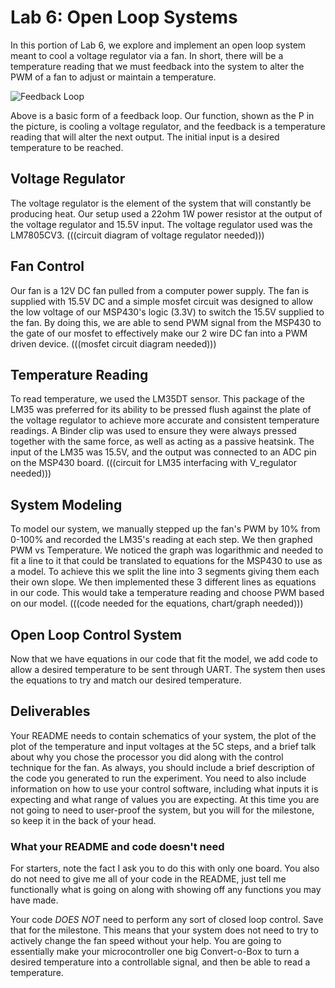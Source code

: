 # Lab 6: Open Loop Systems
In this portion of Lab 6, we explore and implement an open loop system meant to cool a voltage regulator via a fan. In short, there will be a temperature reading that we must feedback into the system to alter the PWM of a fan to adjust or maintain a temperature.

<img src="https://upload.wikimedia.org/wikipedia/commons/thumb/b/b0/General_Feedback_Loop.svg/220px-General_Feedback_Loop.svg.png" alt="Feedback Loop">

Above is a basic form of a feedback loop. Our function, shown as the P in the picture, is cooling a voltage regulator, and the feedback is a temperature reading that will alter the next output. The initial input is a desired temperature to be reached.

## Voltage Regulator
The voltage regulator is the element of the system that will constantly be producing heat. Our setup used a 22ohm 1W power resistor at the output of the voltage regulator and 15.5V input. The voltage regulator used was the LM7805CV3.
(((circuit diagram of voltage regulator needed)))

## Fan Control
Our fan is a 12V DC fan pulled from a computer power supply. The fan is supplied with 15.5V DC and a simple mosfet circuit was designed to allow the low voltage of our MSP430's logic (3.3V) to switch the 15.5V supplied to the fan. By doing this, we are able to send PWM signal from the MSP430 to the gate of our mosfet to effectively make our 2 wire DC fan into a PWM driven device.
(((mosfet circuit diagram needed)))

## Temperature Reading
To read temperature, we used the LM35DT sensor. This package of the LM35 was preferred for its ability to be pressed flush against the plate of the voltage regulator to achieve more accurate and consistent temperature readings. A Binder clip was used to ensure they were always pressed together with the same force, as well as acting as a passive heatsink. The input of the LM35 was 15.5V, and the output was connected to an ADC pin on the MSP430 board.
(((circuit for LM35 interfacing with V_regulator needed)))


## System Modeling
To model our system, we manually stepped up the fan's PWM by 10% from 0-100% and recorded the LM35's reading at each step. We then graphed PWM vs Temperature. We noticed the graph was logarithmic and needed to fit a line to it that could be translated to equations for the MSP430 to use as a model. To achieve this we split the line into 3 segments giving them each their own slope. We then implemented these 3 different lines as equations in our code. This would take a temperature reading and choose PWM based on our model.
(((code needed for the equations, chart/graph needed)))

## Open Loop Control System
Now that we have equations in our code that fit the model, we add code to allow a desired temperature to be sent through UART. The system then uses the equations to try and match our desired temperature.


## Deliverables
Your README needs to contain schematics of your system, the plot of the plot of the temperature and input voltages at the 5C steps, and a brief talk about why you chose the processor you did along with the control technique for the fan. As always, you should include a brief description of the code you generated to run the experiment. You need to also include information on how to use your control software, including what inputs it is expecting and what range of values you are expecting. At this time you are not going to need to user-proof the system, but you will for the milestone, so keep it in the back of your head.

### What your README and code doesn't need
For starters, note the fact I ask you to do this with only one board. You also do not need to give me all of your code in the README, just tell me functionally what is going on along with showing off any functions you may have made.

Your code *DOES NOT* need to perform any sort of closed loop control. Save that for the milestone. This means that your system does not need to try to actively change the fan speed without your help. You are going to essentially make your microcontroller one big Convert-o-Box to turn a desired temperature into a controllable signal, and then be able to read a temperature.
